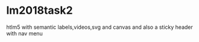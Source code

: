 # lm2018task2
htlm5 with semantic labels,videos,svg and canvas and also a sticky header with nav menu
